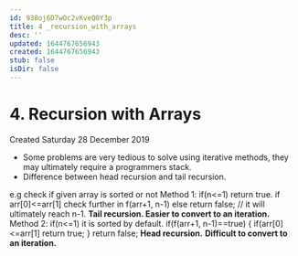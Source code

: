 ```yaml
---
id: 938oj6D7wOc2vKveQ0Y3p
title: 4 _recursion_with_arrays
desc: ''
updated: 1644767656943
created: 1644767656943
stub: false
isDir: false
---
```

# 4. Recursion with Arrays
Created Saturday 28 December 2019


* Some problems are very tedious to solve using iterative methods, they may ultimately require a programmers stack. 
* Difference between head recursion and tail recursion.

e.g check if given array is sorted or not
 Method 1: if(n<=1) return true.
if arr[0]<=arr[1] check further in f(arr+1, n-1)
else return false;
// it will ultimately reach n-1.
**Tail recursion. Easier to convert to an iteration.**
Method 2: if(n<=1) it is sorted by default.
if(f(arr+1, n-1)==true)
{
if(arr[0] <=arr[1]
return true;
}
return false;
**Head recursion.** **Difficult to convert to an iteration.**



